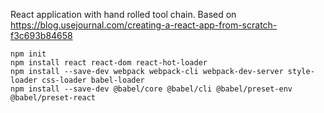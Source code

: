 React application with hand rolled tool chain. Based on https://blog.usejournal.com/creating-a-react-app-from-scratch-f3c693b84658

```
npm init
npm install react react-dom react-hot-loader
npm install --save-dev webpack webpack-cli webpack-dev-server style-loader css-loader babel-loader
npm install --save-dev @babel/core @babel/cli @babel/preset-env @babel/preset-react
```
